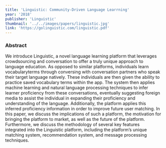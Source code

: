 ```yaml
---
title: 'Linguistic: Community-Driven Language Learrning'
year: '2018'
publisher: 'Linguistic'
thumbnail: '../../images/papers/linguistic.jpg'
link: 'https://golinguistic.com/linguistic.pdf'
---
```


### Abstract

We introduce Linguistic, a novel language learning platform that leverages crowdsourcing and conversation to offer a truly unique approach to language education. As opposed to similar platforms, individuals learn vocabularyterms through conversing with conversation partners who speak their target language natively. These individuals are then given the ability to practice saved vocabulary terms within the app. The system then applies machine learning and natural language processing techniques to infer learner proficiency from these conversations, eventually suggesting foreign media to assist the individual in expanding their proficiency and understanding of the language. Additionally, the platform applies this inferred proficiency information in order to improve future user matching. In this paper, we discuss the implications of such a platform, the motivation for bringing the platform to market, as well as the future of the platform. Furthermore, we discuss the methodology of several key features integrated into the Linguistic platform, including the platform’s unique matching system, recommendation system, and message processing techniques.
